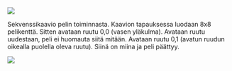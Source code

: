 
<img src="https://github.com/jullebli/ot-harjoitustyo/blob/master/dokumentaatio/kuvat/MinesweeperClassAndPackageDiagramm.png">


Sekvenssikaavio pelin toiminnasta. Kaavion tapauksessa luodaan 8x8 pelikenttä. Sitten avataan ruutu 0,0 (vasen yläkulma). Avataan ruutu uudestaan, peli ei huomauta siitä mitään. Avataan ruutu 0,1 (avatun ruudun oikealla puolella oleva ruutu). Siinä on miina ja peli päättyy.

<img src="https://github.com/jullebli/ot-harjoitustyo/blob/master/dokumentaatio/kuvat/MinesweeperSekvenssikaavio.png">

